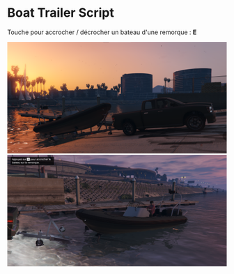 # Boat Trailer Script

Touche pour accrocher / décrocher un bateau d'une remorque : **E**

![screen](https://github.com/thomappp/boat_trailer/blob/main/screen/screen1.png)
![screen](https://github.com/thomappp/boat_trailer/blob/main/screen/screen2.png)
